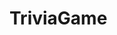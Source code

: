 # TriviaGame


<!-- Basic Trivial Game for Travel
User will start the game and will have 20 seconds to answer a set of questions. -->